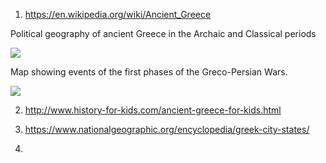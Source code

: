 1) https://en.wikipedia.org/wiki/Ancient_Greece

Political geography of ancient Greece in the Archaic and Classical periods

![](https://upload.wikimedia.org/wikipedia/commons/5/5d/Map_of_Archaic_Greece_%28English%29.jpg)


Map showing events of the first phases of the Greco-Persian Wars.

![](https://upload.wikimedia.org/wikipedia/commons/3/3a/Map_Greco-Persian_Wars-en.svg)



2) http://www.history-for-kids.com/ancient-greece-for-kids.html

3) https://www.nationalgeographic.org/encyclopedia/greek-city-states/

4) 

